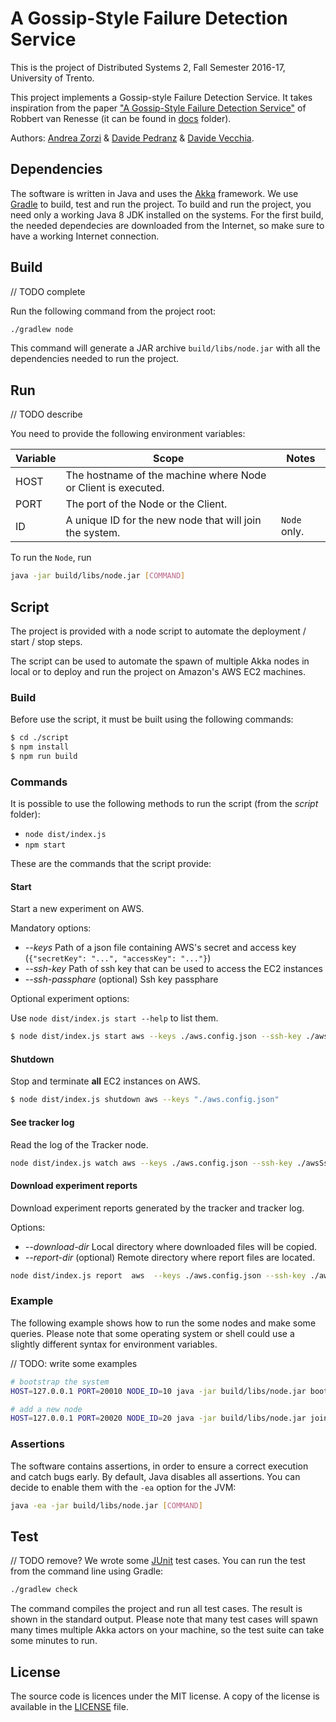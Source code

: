 # A Gossip-Style Failure Detection Service 
This is the project of Distributed Systems 2, Fall Semester 2016-17, University of Trento.

This project implements a Gossip-style Failure Detection Service. It takes inspiration from the paper ["A Gossip-Style Failure Detection Service"](gossip-style-failure-detection-service.pdf) of Robbert van Renesse (it can be found in [docs](docs/) folder).

Authors: [Andrea Zorzi](https://github.com/Andr35) & [Davide Pedranz](https://github.com/davidepedranz) & [Davide Vecchia](https://github.com/davide-vecchia).

## Dependencies
The software is written in Java and uses the [Akka](http://akka.io/) framework.
We use [Gradle](https://gradle.org/) to build, test and run the project.
To build and run the project, you need only a working Java 8 JDK installed on the systems.
For the first build, the needed dependecies are downloaded from the Internet, so make 
sure to have a working Internet connection.

## Build
// TODO complete

Run the following command from the project root:

```bash
./gradlew node
```
This command will generate a JAR archive `build/libs/node.jar` with all the dependencies needed to run the project.

## Run
// TODO describe

You need to provide the following environment variables:

| Variable | Scope                                    | Notes        |
| -------- | ---------------------------------------- | ------------ |
| HOST     | The hostname of the machine where Node or Client is executed. |              |
| PORT     | The port of the Node or the Client.      |              |
| ID  | A unique ID for the new node that will join the system. | `Node` only. |

To run the `Node`, run
```bash
java -jar build/libs/node.jar [COMMAND]
```



## Script

The project is provided with a node script to automate the deployment / start / stop steps.

The script can be used to automate the spawn of multiple Akka nodes in local or to deploy
and run the project on Amazon's AWS EC2 machines.

### Build

Before use the script, it must be built using the following commands:

```bash
$ cd ./script
$ npm install
$ npm run build
```

### Commands

It is possible to use the following methods to run the script (from the *script* folder):

- `node dist/index.js`
- `npm start`

These are the commands that the script provide:

#### Start
Start a new experiment on AWS.

Mandatory options:
- *--keys* Path of a json file containing AWS's secret and access key (`{"secretKey": "...", "accessKey": "..."}`)
- *--ssh-key* Path of ssh key that can be used to access the EC2 instances
- *--ssh-passphare* (optional) Ssh key passphare

Optional experiment options:

Use `node dist/index.js start --help` to list them.

```bash
$ node dist/index.js start aws --keys ./aws.config.json --ssh-key ./awsSsh --ssh-passphrase password
```

#### Shutdown

Stop and terminate **all** EC2 instances on AWS.

```bash
$ node dist/index.js shutdown aws --keys "./aws.config.json"
```

#### See tracker log

Read the log of the Tracker node.

```bash
node dist/index.js watch aws --keys ./aws.config.json --ssh-key ./awsSsh --ssh-passphrase password
```

#### Download experiment reports

Download experiment reports generated by the tracker and tracker log.

Options:
- *--download-dir* Local directory where downloaded files will be copied.
- *--report-dir* (optional) Remote directory where report files are located.

```bash
node dist/index.js report  aws  --keys ./aws.config.json --ssh-key ./awsSsh --ssh-passphrase password --download-dir /home/notebook/reports
```

### Example
The following example shows how to run the some nodes and make some queries.
Please note that some operating system or shell could use a slightly different syntax for environment variables.

// TODO: write some examples

```bash
# bootstrap the system
HOST=127.0.0.1 PORT=20010 NODE_ID=10 java -jar build/libs/node.jar bootstrap

# add a new node
HOST=127.0.0.1 PORT=20020 NODE_ID=20 java -jar build/libs/node.jar join 127.0.0.1 20010
```

### Assertions
The software contains assertions, in order to ensure a correct execution and catch bugs early.
By default, Java disables all assertions. You can decide to enable them with the `-ea`  option for the JVM:
```bash
java -ea -jar build/libs/node.jar [COMMAND]
```

## Test
// TODO remove?
We wrote some [JUnit](http://junit.org) test cases.
You can run the test from the command line using Gradle:

```bash
./gradlew check
```
The command compiles the project and run all test cases. The result is shown in the standard output.
Please note that many test cases will spawn many times multiple Akka actors on your machine,
so the test suite can take some minutes to run.

## License
The source code is licences under the MIT license.
A copy of the license is available in the [LICENSE](LICENSE) file.
